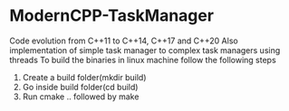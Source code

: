 # ModernCPP-TaskManager
Code evolution from C++11 to C++14, C++17 and C++20
Also implementation of simple task manager to complex task managers using threads
To build the binaries in linux machine follow the following steps
1. Create a build folder(mkdir build)
2. Go inside build folder(cd build)
3. Run cmake .. followed by make
